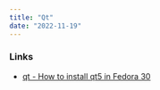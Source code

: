 ```yaml
---
title: "Qt"
date: "2022-11-19"
---
```


### Links
- [qt - How to install qt5 in Fedora 30](https://unix.stackexchange.com/questions/537871/)